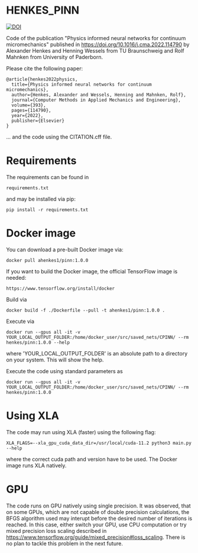 # HENKES_PINN

[![DOI](https://zenodo.org/badge/DOI/10.5281/zenodo.6913330.svg)](https://doi.org/10.5281/zenodo.6913330)

Code of the publication "Physics informed neural networks for continuum micromechanics" published in https://doi.org/10.1016/j.cma.2022.114790 by Alexander Henkes and Henning Wessels from TU Braunschweig and Rolf Mahnken from University of Paderborn.

Please cite the following paper:

    @article{henkes2022physics,
      title={Physics informed neural networks for continuum micromechanics},
      author={Henkes, Alexander and Wessels, Henning and Mahnken, Rolf},
      journal={Computer Methods in Applied Mechanics and Engineering},
      volume={393},
      pages={114790},
      year={2022},
      publisher={Elsevier}
    }

... and the code using the CITATION.cff file.

# Requirements
The requirements can be found in
    
    requirements.txt

and may be installed via pip:

    pip install -r requirements.txt

# Docker image
You can download a pre-built Docker image via:

    docker pull ahenkes1/pinn:1.0.0

If you want to build the Docker image, the official TensorFlow image is needed:

    https://www.tensorflow.org/install/docker

Build via

    docker build -f ./Dockerfile --pull -t ahenkes1/pinn:1.0.0 .

Execute via

    docker run --gpus all -it -v YOUR_LOCAL_OUTPUT_FOLDER:/home/docker_user/src/saved_nets/CPINN/ --rm henkes/pinn:1.0.0 --help

where 'YOUR_LOCAL_OUTPUT_FOLDER' is an absolute path to a directory on your 
system. This will show the help.

Execute the code using standard parameters as

    docker run --gpus all -it -v YOUR_LOCAL_OUTPUT_FOLDER:/home/docker_user/src/saved_nets/CPINN/ --rm henkes/pinn:1.0.0 

# Using XLA
The code may run using XLA (faster) using the following flag:

    XLA_FLAGS=--xla_gpu_cuda_data_dir=/usr/local/cuda-11.2 python3 main.py --help

where the correct cuda path and version have to be used.
The Docker image runs XLA natively.

# GPU
The code runs on GPU natively using single precision. It was observed, that on
some GPUs, which are not capable of double precision calculations, the BFGS
algorithm used may interupt before the desired number of iterations is reached.
In this case, either switch your GPU, use CPU computation or try mixed precision
loss scaling described in 
    https://www.tensorflow.org/guide/mixed_precision#loss_scaling.
There is no plan to tackle this problem in the next future.
